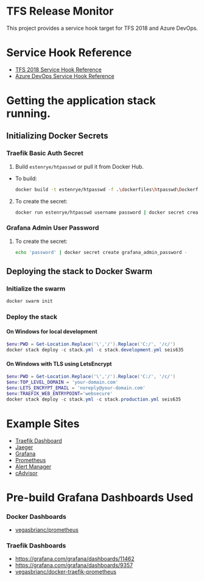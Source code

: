 # TFS Release Monitor

This project provides a service hook target for TFS 2018 and Azure DevOps.


# Service Hook Reference

- [TFS 2018 Service Hook Reference](https://docs.microsoft.com/en-us/azure/devops/service-hooks/events?view=tfs-2018#ms.vss-release.deployment-started-event)
- [Azure DevOps Service Hook Reference](https://docs.microsoft.com/en-us/azure/devops/service-hooks/events?view=azure-devops#ms.vss-release.release-created-event) 


# Getting the application stack running.

## Initializing Docker Secrets

### Traefik Basic Auth Secret
1. Build `estenrye/htpasswd` or pull it from Docker Hub.
  - To build: 
  
    ```bash
    docker build -t estenrye/htpasswd -f .\dockerfiles\htpasswd\Dockerfile .\dockerfiles\htpasswd
    ```
2. To create the secret:

   ```bash
   docker run estenrye/htpasswd username password | docker secret create traefik_usersfile -
   ```

### Grafana Admin User Password

1. To create the secret:

   ```bash
   echo 'password' | docker secret create grafana_admin_password -
   ```

## Deploying the stack to Docker Swarm

### Initialize the swarm

```bash
docker swarm init
```

### Deploy the stack

#### On Windows for local development
```powershell
$env:PWD = Get-Location.Replace('\','/').Replace('C:/', '/c/')
docker stack deploy -c stack.yml -c stack.development.yml seis635
```
#### On Windows with TLS using LetsEncrypt

```powershell
$env:PWD = Get-Location.Replace('\','/').Replace('C:/', '/c/')
$env:TOP_LEVEL_DOMAIN = 'your-domain.com'
$env:LETS_ENCRYPT_EMAIL = 'noreply@your-domain.com'
$env:TRAEFIK_WEB_ENTRYPOINT='websecure'
docker stack deploy -c stack.yml -c stack.production.yml seis635
```

# Example Sites
* [Traefik Dashboard](https://traefik.seis635.ryezone.com)
* [Jaeger](https://jaeger.seis635.ryezone.com)
* [Grafana](htps://grafana.seis635.ryezone.com)
* [Prometheus](https://prometheus.seis635.ryezone.com)
* [Alert Manager](https://alertmanager.seis635.ryezone.com)
* [cAdvisor](https://cadvisor.seis635.ryezone.com)

# Pre-build Grafana Dashboards Used

### Docker Dashboards

* [vegasbrianc/prometheus](https://github.com/vegasbrianc/prometheus)

### Traefik Dashboards

* https://grafana.com/grafana/dashboards/11462
* https://grafana.com/grafana/dashboards/9357
* [vegasbrianc/docker-traefik-prometheus](https://github.com/vegasbrianc/docker-traefik-prometheus)